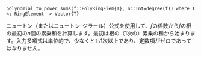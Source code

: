 ```
polynomial_to_power_sums(f::PolyRingElem{T}, n::Int=degree(f)) where T <: RingElement -> Vector{T}
```

ニュートン（またはニュートン-ジラール）公式を使用して、$f$の係数から$f$の根の最初の$n$個の累乗和を計算します。最初は根の（1次の）累乗の和から始まります。入力多項式は単位的で、少なくとも1次以上であり、定数項がゼロであってはなりません。
